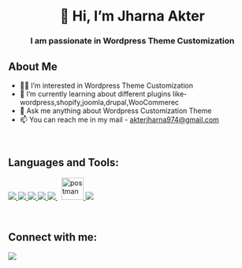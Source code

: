 <h1 align="center"> 👋 Hi, I’m Jharna Akter</h1>
<h3 align="center"> I am passionate in Wordpress Theme Customization
</h3>

## About Me
- 👩‍💻 I’m interested in Wordpress Theme Customization
- 🌱 I’m currently learning about different plugins like-wordpress,shopify,joomla,drupal,WooCommerec
- 💬 Ask me anything about Wordpress Customization Theme
- 📫 You can reach me in my mail - akterjharna974@gmail.com

<br/>

## Languages and Tools:

<p align="left">
<a href="https://www.java.com" target="_blank"> <img src="https://img.icons8.com/color/48/000000/java-coffee-cup-logo.png"/> </a>
	<a href="https://www.w3schools.com/html/" target="_blank"> <img src="https://img.icons8.com/color/48/000000/html-5.png"/> </a> 
    <a href="https://www.w3schools.com/css/" target="_blank"> <img src="https://img.icons8.com/color/48/000000/css3.png"/> </a> 
    <a href="https://www.w3schools.com/bootstrap4/default.asp" target="_blank"> <img src="https://img.icons8.com/color/48/000000/bootstrap.png"/> </a>  
    <a style="padding-right:8px;" href="https://www.mysql.com/" target="_blank"> <img src="https://img.icons8.com/fluent/50/000000/mysql-logo.png"/> </a>
    <a href="https://postman.com" target="_blank"> <img src="https://www.vectorlogo.zone/logos/getpostman/getpostman-icon.svg" alt="postman" width="45" height="45"/> </a> 	
    <a href="https://github.com/" target="_blank"> <img src="https://img.icons8.com/color/48/000000/github.png"/> </a>
    
</p>

<br/>


## Connect with me:
<p align="left">

  <a href = "https://www.linkedin.com/in/jharna-akter10/"><img src="https://img.icons8.com/fluent/48/000000/linkedin.png"/></a>

</p>

